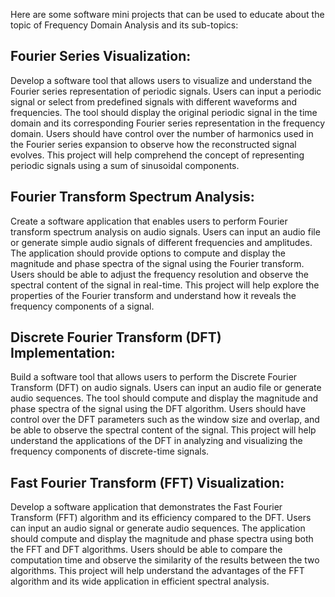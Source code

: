 Here are some software mini projects that can be used to educate about the topic of Frequency Domain Analysis and its sub-topics:

## Fourier Series Visualization:
 Develop a software tool that allows users to visualize and understand the Fourier series representation of periodic signals. Users can input a periodic signal or select from predefined signals with different waveforms and frequencies. The tool should display the original periodic signal in the time domain and its corresponding Fourier series representation in the frequency domain. Users should have control over the number of harmonics used in the Fourier series expansion to observe how the reconstructed signal evolves. This project will help comprehend the concept of representing periodic signals using a sum of sinusoidal components.

## Fourier Transform Spectrum Analysis:
 Create a software application that enables users to perform Fourier transform spectrum analysis on audio signals. Users can input an audio file or generate simple audio signals of different frequencies and amplitudes. The application should provide options to compute and display the magnitude and phase spectra of the signal using the Fourier transform. Users should be able to adjust the frequency resolution and observe the spectral content of the signal in real-time. This project will help explore the properties of the Fourier transform and understand how it reveals the frequency components of a signal.

## Discrete Fourier Transform (DFT) Implementation:
 Build a software tool that allows users to perform the Discrete Fourier Transform (DFT) on audio signals. Users can input an audio file or generate audio sequences. The tool should compute and display the magnitude and phase spectra of the signal using the DFT algorithm. Users should have control over the DFT parameters such as the window size and overlap, and be able to observe the spectral content of the signal. This project will help understand the applications of the DFT in analyzing and visualizing the frequency components of discrete-time signals.

## Fast Fourier Transform (FFT) Visualization:
 Develop a software application that demonstrates the Fast Fourier Transform (FFT) algorithm and its efficiency compared to the DFT. Users can input an audio signal or generate audio sequences. The application should compute and display the magnitude and phase spectra using both the FFT and DFT algorithms. Users should be able to compare the computation time and observe the similarity of the results between the two algorithms. This project will help understand the advantages of the FFT algorithm and its wide application in efficient spectral analysis.
